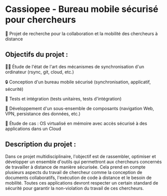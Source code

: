 # Cassiopee - Bureau mobile sécurisé pour chercheurs

🔬 Projet de recherche pour la collaboration et la mobilité des chercheurs à distance

## Objectifs du projet :

👨‍🔬 Étude de l'état de l'art des mécanismes de synchronisation d'un ordinateur (rsync, git, cloud, etc.)

🔒 Conception d'un bureau mobile sécurisé (synchronisation, applicatif, sécurité)

🧪 Tests et intégration (tests unitaires, tests d'intégration)

🔧 Développement d'un sous-ensemble de composants (navigation Web, VPN, persistance des données, etc.)

📖 Étude de cas : OS virtualisé en mémoire avec accès sécurisé à des applications dans un Cloud

## Description du projet :

Dans ce projet multidisciplinaire, l'objectif est de rassembler, optimiser et développer un ensemble d'outils qui permettront aux chercheurs concernés de travailler à distance de manière sécurisée. 
Cela prend en compte plusieurs aspects du travail de chercheur comme la conception de documents collaboratifs, l'exécution de code à distance et le besoin de mobilité. 
Toutes ces applications devront respecter un certain standard de sécurité pour garantir la non-violation du travail de ces chercheurs.
